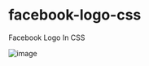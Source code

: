 # facebook-logo-css
Facebook Logo In CSS


![image](https://user-images.githubusercontent.com/50898444/167334096-6cfaab2b-3dce-4e13-98af-d2c1db3194cf.png)
